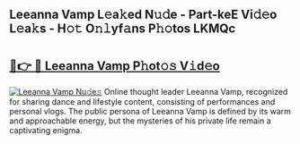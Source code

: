 ## Leeanna Vamp L𝚎a𝚔ed N𝚞𝚍e - Part-keE Vi𝚍𝚎o L𝚎a𝚔s - H𝚘𝚝 O𝚗𝚕yf𝚊ns P𝚑𝚘tos LKMQc

# <h2><a href="http://kf53kr1.oniu.top/?m=Leeanna+Vamp">🔗👉 🔴 Leeanna Vamp P𝚑ot𝚘𝚜 V𝚒d𝚎o</a></h2>

[![Leeanna Vamp Nu𝚍e𝚜](https://i.imgur.com/0qMVB7G.gif)](http://kf53kr1.oniu.top/?m=Leeanna+Vamp)
Online thought leader Leeanna Vamp, recognized for sharing dance and lifestyle content, consisting of performances and personal vlogs. The public persona of Leeanna Vamp is defined by its warm and approachable energy, but the mysteries of his private life remain a captivating enigma.  
